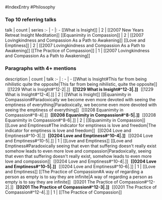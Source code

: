 #IndexEntry #Philosophy

### Top 10 referring talks
talk | count | series
:- | - |: -
[[What is Insight]] | 2 | [[2007 New Years Retreat Insight Meditation]]
[[Equanimity in Compassion]] | 2 | [[2007 Lovingkindness and Compassion As a Path to Awakening]]
[[Love and Emptiness]] | 2 | [[2007 Lovingkindness and Compassion As a Path to Awakening]]
[[The Practice of Compassion]] | 1 | [[2007 Lovingkindness and Compassion As a Path to Awakening]]

### Paragraphs with 4+ mentions
description | count | talk
:- | : - | -
[[What is Insight#This far from being nihilistic quite the opposite\|This far from being nihilistic, quite the opposite]] &nbsp;&nbsp;[[1229 What is Insight#^12-2\|.]] &nbsp; **[[1229 What is Insight#^12-3\|.]]** &nbsp; [[1229 What is Insight#^12-4\|.]] | 2 | [[What is Insight]]
[[Equanimity in Compassion#Paradoxically we become even more devoted with seeing the emptiness of everything\|Paradoxically, we become even more devoted with seeing the emptiness of everything]] &nbsp;&nbsp;[[0208 Equanimity in Compassion#^8-4\|.]] &nbsp; **[[0208 Equanimity in Compassion#^8-5\|.]]** &nbsp; [[0208 Equanimity in Compassion#^8-6\|.]] | 2 | [[Equanimity in Compassion]]
[[Love and Emptiness#The indicator for emptiness is love and freedom\|The indicator for emptiness is love and freedom]] &nbsp;&nbsp;[[0204 Love and Emptiness#^10-3\|.]] &nbsp; **[[0204 Love and Emptiness#^10-4\|.]]** &nbsp; [[0204 Love and Emptiness#^10-5\|.]] | 1 | [[Love and Emptiness]]
[[Love and Emptiness#Paradoxically seeing that even that suffering doesn't really exist somehow leads to even more love and compassion\|Paradoxically, seeing that even that suffering doesn't really exist, somehow leads to even more love and compassion]] &nbsp;&nbsp;[[0204 Love and Emptiness#^10-4\|.]] &nbsp; **[[0204 Love and Emptiness#^10-5\|.]]** &nbsp; [[0204 Love and Emptiness#^10-6\|.]] | 1 | [[Love and Emptiness]]
[[The Practice of Compassion#A way of regarding a person as empty is to say they are infinite\|A way of regarding a person as empty is to say they are infinite]] &nbsp;&nbsp;[[0201 The Practice of Compassion#^12-2\|.]] &nbsp; **[[0201 The Practice of Compassion#^12-3\|.]]** &nbsp; [[0201 The Practice of Compassion#^12-4\|.]] | 1 | [[The Practice of Compassion]]

